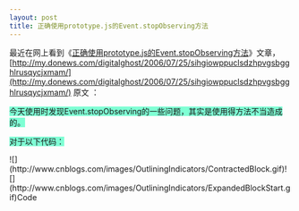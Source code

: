```yaml
---
layout: post
title: 正确使用prototype.js的Event.stopObserving方法
---
```

最近在网上看到《[正确使用prototype.js的Event.stopObserving方法](http://my.donews.com/digitalghost/2006/07/25/sihgiowppuclsdzhpvgsbgghlrusqycjxmam/)》文章，[http://my.donews.com/digitalghost/2006/07/25/sihgiowppuclsdzhpvgsbgghlrusqycjxmam/](http://my.donews.com/digitalghost/2006/07/25/sihgiowppuclsdzhpvgsbgghlrusqycjxmam/)
原文 ：

<span style="background-color: #7fffd4;">今天使用时发现Event.stopObserving的一些问题，其实是使用得方法不当造成的。</span>

<span style="background-color: #7fffd4;">对于以下代码：</span>&nbsp;

<div class="cnblogs_code">![](http://www.cnblogs.com/images/OutliningIndicators/ContractedBlock.gif)![](http://www.cnblogs.com/images/OutliningIndicators/ExpandedBlockStart.gif)<span id="Code_Closed_Text_103324" class="cnblogs_code_Collapse">Code</span><span id="Code_Open_Text_103324">
<!--

Code highlighting produced by Actipro CodeHighlighter (freeware)
http://www.CodeHighlighter.com/

--><span style="color: #0000FF;">var</span><span style="color: #000000;">&nbsp;ClassA&nbsp;</span><span style="color: #000000;">=</span><span style="color: #000000;">&nbsp;Class.create();
ClassA.prototype&nbsp;</span><span style="color: #000000;">=</span><span style="color: #000000;">&nbsp;{
initialize&nbsp;:&nbsp;</span><span style="color: #0000FF;">function</span><span style="color: #000000;">(){},
observe&nbsp;:&nbsp;</span><span style="color: #0000FF;">function</span><span style="color: #000000;">(){
　　Event.observe($(’span’),’click’,</span><span style="color: #0000FF;">this</span><span style="color: #000000;">._handlerA.bind(</span><span style="color: #0000FF;">this</span><span style="color: #000000;">));
　　Event.observe($(’span’),’click’,</span><span style="color: #0000FF;">this</span><span style="color: #000000;">._handlerB);
},
_handlerA&nbsp;:&nbsp;</span><span style="color: #0000FF;">function</span><span style="color: #000000;">(){
　　alert(’observer&nbsp;a’);
},
_handlerB&nbsp;:&nbsp;</span><span style="color: #0000FF;">function</span><span style="color: #000000;">(){
　　alert(’observer&nbsp;b’);
},
stopObserving&nbsp;:&nbsp;</span><span style="color: #0000FF;">function</span><span style="color: #000000;">(){
　　Event.stopObserving($(’span’),’click’,</span><span style="color: #0000FF;">this</span><span style="color: #000000;">._handlerA.bind(</span><span style="color: #0000FF;">this</span><span style="color: #000000;">));
　　Event.stopObserving($(’span’),’click’,</span><span style="color: #0000FF;">this</span><span style="color: #000000;">._handlerB);
}
}</span></span></div>

<span style="background-color: #7fffd4;">正常使用时：</span>

<span style="background-color: #7fffd4;">var ins = new ClassA();</span>

<span style="background-color: #7fffd4;">ins.observe();</span>

<span style="background-color: #7fffd4;">之后点击id=”span”的标签之后会正常调用ins._handlerA/B两个方法，接着执行：</span>

<span style="background-color: #7fffd4;">ins.stopObserving()方法之后，奇怪的现象发生了，会发现ins._handlerA依旧执行，也就是说并没有将原本hook到span上面的onclick handler A给取消掉。</span>

<span style="background-color: #7fffd4;">原因是：对于</span>

<span style="background-color: #7fffd4;">Event.observe($(’span’),’click’,this._handlerA.bind(this));</span>

<span style="background-color: #7fffd4;">这一行来说，this._handlerA.bind(this)是一个anonymous function,并没有一个确定的pointer指向这个function,所以当执行</span>

<span style="background-color: #7fffd4;">Event.stopObserving($(’span’),’click’,this._handlerA.bind(this));</span>

<span style="background-color: #7fffd4;">这一行的时候，this._handlerA.bind(this)指向另一个位置，所以并没有unhook span onclick event.</span>

<span style="background-color: #7fffd4;">解决的办法就是对于一个需要unhook的event来说，不要使用一个anonymous function 作为其event handler.</span>

我在使用也遇到同样的问题，在另一个blog看到解决这个问题的方法&nbsp;<span style="background-color: #7fffd4;">
<div class="cnblogs_code">![](http://www.cnblogs.com/images/OutliningIndicators/ContractedBlock.gif)![](http://www.cnblogs.com/images/OutliningIndicators/ExpandedBlockStart.gif)<span id="Code_Closed_Text_103446" class="cnblogs_code_Collapse">Code</span><span id="Code_Open_Text_103446">
<!--

Code highlighting produced by Actipro CodeHighlighter (freeware)
http://www.CodeHighlighter.com/

--><span style="color: #0000FF;">this</span><span style="color: #000000;">.handler</span><span style="color: #000000;">=</span><span style="color: #0000FF;">this</span><span style="color: #000000;">._handlerA.bind(</span><span style="color: #0000FF;">this</span><span style="color: #000000;">);&nbsp;</span><span style="color: #008000;">//</span><span style="color: #008000;">让一个变量指向他</span><span style="color: #008000;">
</span><span style="color: #000000;">Event.observe($(</span><span style="color: #000000;">'</span><span style="color: #000000;">span</span><span style="color: #000000;">'</span><span style="color: #000000;">),</span><span style="color: #000000;">'</span><span style="color: #000000;">click</span><span style="color: #000000;">'</span><span style="color: #000000;">,</span><span style="color: #0000FF;">this</span><span style="color: #000000;">.handler);
Event.stopObserving($(</span><span style="color: #000000;">'</span><span style="color: #000000;">span</span><span style="color: #000000;">'</span><span style="color: #000000;">),</span><span style="color: #000000;">'</span><span style="color: #000000;">click</span><span style="color: #000000;">'</span><span style="color: #000000;">,</span><span style="color: #0000FF;">this</span><span style="color: #000000;">.handler);</span></span></div>
<font style="BACKGROUND-COLOR: #7fffd4;">
<p>这样就没有问题了

</font></span></p>

&nbsp;
]]
